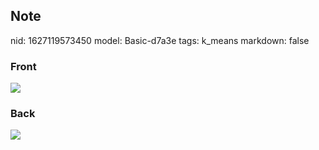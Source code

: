 ## Note
nid: 1627119573450
model: Basic-d7a3e
tags: k_means
markdown: false

### Front
<img src="paste-b33d22fc3ac78a72b24af8d7a8aa440bfb001a66.jpg">

### Back
<img src="paste-24a2104449815b0b4df632b602ff8fba50ad3598.jpg">
